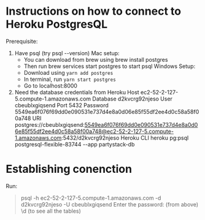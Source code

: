 # Instructions on how to connect to Heroku PostgresQL

Prerequisite: 
1. Have psql (try psql --version)
    Mac setup:
    - You can download from brew using brew install postgres
    - Then run brew services start postgres to start psql 
    Windows Setup:
    - Download using `yarn add postgres`
    - In terminal, run `yarn start postgres`
    - Go to localhost:8000
2. Need the database credentials from Heroku 
Host        ec2-52-2-127-5.compute-1.amazonaws.com
Database    d2kvcrg92njeso
User        cbeublxgiqsend
Port        5432
Password    5549ea6f076f69dd0e090531e737d4e8a0d06e85f55df2ee4d0c58a58f00a748
URI         postgres://cbeublxgiqsend:5549ea6f076f69dd0e090531e737d4e8a0d06e85f55df2ee4d0c58a58f00a748@ec2-52-2-127-5.compute-1.amazonaws.com:5432/d2kvcrg92njeso
Heroku CLI  heroku pg:psql postgresql-flexible-83744 --app partystack-db


# Establishing conenction

Run: 
> psql -h ec2-52-2-127-5.compute-1.amazonaws.com -d d2kvcrg92njeso -U cbeublxgiqsend
> Enter the password: (from above) 
> \d (to see all the tables)



